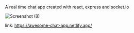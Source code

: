 A real time chat app created with react, express and socket.io

![Screenshot (8)](https://user-images.githubusercontent.com/42654690/102978215-0fa74580-44fc-11eb-8a77-6e0de365b949.png)

link: https://awesome-chat-app.netlify.app/
